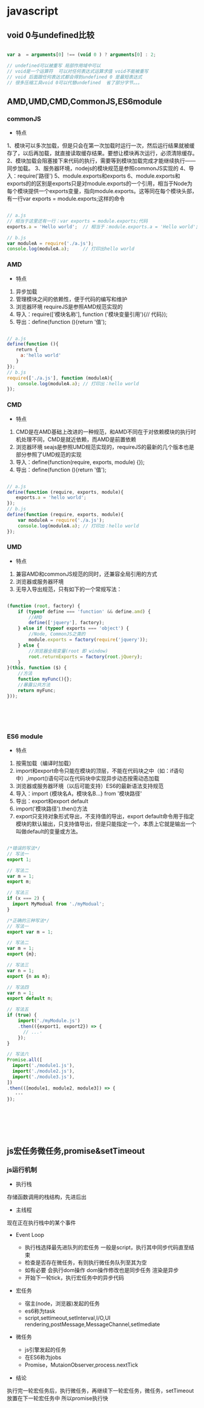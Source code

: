 # javascript


## void 0与undefined比较

```javascript

var a  = arguments[0] !== (void 0 ) ? arguments[0] : 2;

// undefined可以被重写 局部作用域中可以
// void是一个运算符  可以对任何表达式运算求值 void不能被重写
// void 后面跟任何表达式都会得到undefined 0 是最短表达式
// 很多压缩工具void 0可以代替undefined  省了部分字节。。。

```


## AMD,UMD,CMD,CommonJS,ES6module


### commonJS

- 特点

1、模块可以多次加载，但是只会在第一次加载时运行一次，然后运行结果就被缓存了，以后再加载，就直接读取缓存结果。要想让模块再次运行，必须清除缓存。
2、模块加载会阻塞接下来代码的执行，需要等到模块加载完成才能继续执行——同步加载。
3、服务器环境，nodejs的模块规范是参照commonJS实现的
4、导入：require('路径')
5、module.exports和exports
6、module.exports和exports的的区别是exports只是对module.exports的一个引用，相当于Node为每个模块提供一个exports变量，指向module.exports。这等同在每个模块头部，有一行var exports = module.exports;这样的命令

```javascript

// a.js
// 相当于这里还有一行：var exports = module.exports;代码
exports.a = 'Hello world';  // 相当于：module.exports.a = 'Hello world';

// b.js
var moduleA = require('./a.js');
console.log(moduleA.a);     // 打印出hello world

```

### AMD

- 特点

1. 异步加载
2. 管理模块之间的依赖性，便于代码的编写和维护
3. 浏览器环境 requireJS是参照AMD规范实现的
4. 导入：require(['模块名称'], function ('模块变量引用'){// 代码});
5. 导出：define(function (){return '值');


```javascript

// a.js
define(function (){
　　return {
　　　a:'hello world'
　　}
});
// b.js
require(['./a.js'], function (moduleA){
    console.log(moduleA.a); // 打印出：hello world
});

```

### CMD

- 特点

1. CMD是在AMD基础上改进的一种规范，和AMD不同在于对依赖模块的执行时机处理不同，CMD是就近依赖，而AMD是前置依赖
2. 浏览器环境 seajs是参照UMD规范实现的，requireJS的最新的几个版本也是部分参照了UMD规范的实现
3. 导入：define(function(require, exports, module) {});
4. 导出：define(function (){return '值');


```javascript

// a.js
define(function (require, exports, module){
　　exports.a = 'hello world';
});
// b.js
define(function (require, exports, module){
    var moduleA = require('./a.js');
    console.log(moduleA.a); // 打印出：hello world
});

```


### UMD

- 特点

1. 兼容AMD和commonJS规范的同时，还兼容全局引用的方式
2. 浏览器或服务器环境 
3. 无导入导出规范，只有如下的一个常规写法：

```javascript

(function (root, factory) {
    if (typeof define === 'function' && define.amd) {
        //AMD
        define(['jquery'], factory);
    } else if (typeof exports === 'object') {
        //Node, CommonJS之类的
        module.exports = factory(require('jquery'));
    } else {
        //浏览器全局变量(root 即 window)
        root.returnExports = factory(root.jQuery);
    }
}(this, function ($) {
    //方法
    function myFunc(){};
    //暴露公共方法
    return myFunc;
}));

```

<br>
<br>
<br>

### ES6 module

- 特点

1. 按需加载（编译时加载）
2. import和export命令只能在模块的顶层，不能在代码块之中（如：if语句中）,import()语句可以在代码块中实现异步动态按需动态加载
3. 浏览器或服务器环境（以后可能支持）ES6的最新语法支持规范
4. 导入：import {模块名A，模块名B...} from '模块路径'
5. 导出：export和export default
6. import('模块路径').then()方法
7. export只支持对象形式导出，不支持值的导出，export default命令用于指定模块的默认输出，只支持值导出，但是只能指定一个，本质上它就是输出一个叫做default的变量或方法。


```javascript

/*错误的写法*/
// 写法一
export 1;

// 写法二
var m = 1;
export m;

// 写法三
if (x === 2) {
  import MyModual from './myModual';
}

/*正确的三种写法*/
// 写法一
export var m = 1;

// 写法二
var m = 1;
export {m};

// 写法三
var n = 1;
export {n as m};

// 写法四
var n = 1;
export default n;

// 写法五
if (true) {
    import('./myModule.js')
    .then(({export1, export2}) => {
      // ...·
    });
}

// 写法六
Promise.all([
  import('./module1.js'),
  import('./module2.js'),
  import('./module3.js'),
])
.then(([module1, module2, module3]) => {
   ···
});

```

<br>
<br>
<br>
<br>

## js宏任务微任务,promise&setTimeout

### js运行机制

- 执行栈 

存储函数调用的栈结构，先进后出

- 主线程 

现在正在执行栈中的某个事件

- Event Loop

    - 执行栈选择最先进队列的宏任务 一般是script，执行其中同步代码直至结束
    - 检查是否存在微任务，有则执行微任务队列至其为空
    - 如有必要 会执行dom操作  dom操作修改也是同步任务  渲染是异步
    - 开始下一轮tick，执行宏任务中的异步代码

- 宏任务

    - 宿主(node，浏览器)发起的任务
    - es6称为task
    - script,settimeout,setInterval,I/O,UI rendering,postMessage,MessageChannel,setImediate

- 微任务

    - js引擎发起的任务
    - 在ES6称为jobs
    - Promise，MutaionObserver,process.nextTick

- 结论 

执行完一轮宏任务后，执行微任务，再继续下一轮宏任务，微任务，setTimeout放置在下一轮宏任务中  所以promise执行快